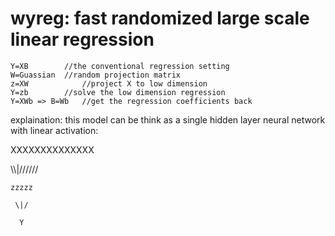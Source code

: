 # wyreg: fast randomized large scale linear regression
```
Y=XB		//the conventional regression setting
W=Guassian	//random projection matrix
z=XW	        //project X to low dimension
Y=zb		//solve the low dimension regression
Y=XWb => B=Wb	//get the regression coefficients back
```

explaination: this model can be think as a single hidden layer neural network with linear activation:

XXXXXXXXXXXXXX

 \\\\\|//////
 
    zzzzz
    
     \|/
     
      Y
      

